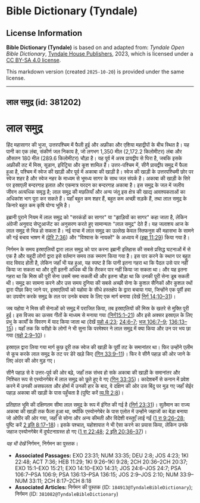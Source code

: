 # Bible Dictionary (Tyndale)

## License Information

**Bible Dictionary (Tyndale)** is based on and adapted from: _Tyndale Open Bible Dictionary_, [Tyndale House Publishers](https://tyndaleopenresources.com/), 2023, which is licensed under a [CC BY-SA 4.0 license](https://creativecommons.org/licenses/by-sa/4.0/legalcode.en).

This markdown version (created `2025-10-20`) is provided under the same license.



--------------------------------

## लाल समुद्र (id: 381202)

लाल समुद्र
==========

हिंद महासागर की भुजा, उत्तरपश्चिम में फैली हुई और अफ्रीका और एशिया महाद्वीपों के बीच स्थित है। यह पानी का एक लंबा, संकीर्ण जल निकाय है, जो लगभग 1,350 मील (2,172\.2 किलोमीटर) लंबा और औसतन 180 मील (289\.6 किलोमीटर) चौड़ा है। यह पूर्व में अरब प्रायद्वीप से घिरा है, जबकि इसके अफ्रीकी तट में मिस्र, सूडान, इरिट्रिया और कूश शामिल हैं। उत्तर\-पश्चिम में, सीनै प्रायद्वीप समुद्र में फैला हुआ है, पश्चिम में स्वेज की खाड़ी और पूर्व में अकाबा की खाड़ी है। स्वेज की खाड़ी के उत्तरपश्चिमी छोर पर स्वेज शहर है और स्वेज नहर के माध्यम से भूमध्य सागर के साथ जल संपर्क है। अकाबा की खाड़ी के सिरे पर इस्राएली बन्दरगाह इलात और एकमात्र यरदन का बन्दरगाह अकाबा है। इस समुद्र के जल में जलीय जीवन अत्यधिक समृद्ध है; लाल समुद्र की मछलियाँ और अन्य जंतु इस क्षेत्र की खाद्य आवश्यकताओं का अधिकांश भाग पूरा कर सकते हैं। यहाँ बहुत कम शहर हैं, बहुत कम अच्छी सड़कें हैं, तथा लाल समुद्र के किनारे बहुत कम कृषि योग्य भूमि है।

इब्रानी पुराने नियम में लाल समुद्र को "सरकंडों का सागर" या "झाड़ियों का सागर" कहा जाता है, लेकिन अंग्रेजी अनुवाद सेप्टुआजेंट का अनुसरण करते हुए सामान्यतः "लाल समुद्र" देते हैं। यह जलाशय आज के लाल समुद्र से भिन्न हो सकता है। नई वाचा में लाल समुद्र का उल्लेख केवल स्तिफनुस की महासभा के सामने की गई बचाव भाषण में ([प्रेरि 7:36](https://ref.ly/Acts7:36)) और "विश्वास के नायकों" के अध्याय में ([इब्रा 11:29](https://ref.ly/Heb11:29)) किया गया है।

निर्गमन के समय इस्राएलियों द्वारा लाल समुद्र को पार करना इब्रानी इतिहास की सबसे प्रसिद्ध घटनाओं में से एक है और यहूदी लोगों द्वारा इसे वर्तमान समय तक स्मरण किया गया है। इस पार करने के स्थान पर बहुत वाद विवाद होती है, लेकिन जहाँ भी यह हुआ, यह स्पष्ट है कि पानी इतना गहरा था कि पैदल उसे पार नहीं किया जा सकता था और दूरी इतनी अधिक थी कि तैरकर पार नहीं किया जा सकता था। और यह इतना गहरा था कि मिस्र की पूरी सेना उसमें समा सकती थी और इतना चौड़ा था कि उनकी पूरी सेना डूब सकती थी। समुद्र का सामना करने और उस समय दुनिया की सबसे अच्छी सेना के कुशल सैनिकों और कुशल रथों द्वारा पीछा किए जाने पर, इस्राएलियों को यहोवा के सीधे हस्तक्षेप के द्वारा बचाया गया, जिन्होंने एक पूर्वी हवा का उपयोग करके समुद्र के तल पर उनके बचाव के लिए एक मार्ग बनाया (देखें [निर्ग 14:10–31](https://ref.ly/Exod14:10-Exod14:31))।

जब यहोवा ने मिस्र की सेनाओं को समुद्र में पराजित किया, तब इस्राएलियों की मिस्र के खतरे से मुक्ति पूरी हुई। इस विजय का उत्सव गीतों के माध्यम से मनाया गया ([निर्ग15:1–21](https://ref.ly/Exod15:1-Exod15:21)) और इसे अक्सर इस्राएल के लिए प्रभु के कार्यों के विवरण में याद किया जाता था (देखें [यहो 4:23](https://ref.ly/Josh4:23); [24:6–7](https://ref.ly/Josh24:6-Josh24:7); [भज 106:7–9](https://ref.ly/Ps106:7-Ps106:9); [136:13–15](https://ref.ly/Ps136:13-Ps136:15))। यहाँ तक कि यरीहो के लोगों ने भी सुना कि परमेश्वर ने लाल समुद्र में क्या किया और उन पर भय छा गया ([यहो 2:9–10](https://ref.ly/Josh2:9-Josh2:10))।

इस्राएल द्वारा लिया गया मार्ग कुछ दूरी तक स्वेज की खाड़ी के पूर्वी तट के समानांतर था। फिर उन्होंने एलीम से कूच करके लाल समुद्र के तट पर डेरे खड़े किए ([गिन 33:9–11](https://ref.ly/Num33:9-Num33:11))। फिर वे सीनै पहाड़ की ओर जाने के लिए अंदर की ओर मुड़ गए।

सीनै पहाड़ से वे उत्तर\-पूर्व की ओर बढ़े, जहाँ तक संभव हो सके अकाबा की खाड़ी के समानांतर और निश्चित रूप से एस्योनगेबेर में लाल समुद्र को छूते हुए वे गए ([गिन 33:35](https://ref.ly/Num33:35))। कादेशबर्ने से कनान में प्रवेश करने में उनकी असफलता और होर्मा में उनकी हार के बाद, वे दक्षिण की ओर उस बिंदु पर मुड़ गए जहाँ सेईर पहाड़ अकाबा की खाड़ी के पास पहुँचता है (पुष्टि करें [व्य.वि 2:8](https://ref.ly/Deut2:8))।

प्रतिज्ञात भूमि की दक्षिणतम सीमा लाल समुद्र के रूप में इंगित की गई है ([निर्ग 23:31](https://ref.ly/Exod23:31))। सुलैमान का राज्य अकाबा की खाड़ी तक फैला हुआ था, क्योंकि एस्योनगेबेर के पास एलोत में उन्होंने जहाजों का बेड़ा बनाया जो ओपीर की ओर गया, जहाँ से सोना और अन्य कीमती और विदेशी वस्तुएँ लाई गईं ([1 रा 9:26–28](https://ref.ly/1Kgs9:26-1Kgs9:28); पुष्टि करें [2 इति 8:17–18](https://ref.ly/2Chr8:17-2Chr8:18))। इसके पश्चात्, यहोशापात ने भी ऐसा करने का प्रयास किया, लेकिन उनके जहाज एस्योनगेबेर में दुर्घटनाग्रस्त हो गए ([1 रा 22:48](https://ref.ly/1Kgs22:48); [2 इति 20:36–37](https://ref.ly/2Chr20:36-2Chr20:37))।

*यह भी देखें* निर्गमन, निर्गमन का पुस्तक।

* **Associated Passages:** EXO 23:31; NUM 33:35; DEU 2:8; JOS 4:23; 1KI 22:48; ACT 7:36; HEB 11:29; 1KI 9:26–1KI 9:28; 2CH 20:36–2CH 20:37; EXO 15:1–EXO 15:21; EXO 14:10–EXO 14:31; JOS 24:6–JOS 24:7; PSA 106:7–PSA 106:9; PSA 136:13–PSA 136:15; JOS 2:9–JOS 2:10; NUM 33:9–NUM 33:11; 2CH 8:17–2CH 8:18
* **Associated Articles:** निर्गमन की पुस्तक  (ID: `184913@TyndaleBibleDictionary`); निर्गमन (ID: `381082@TyndaleBibleDictionary`)

